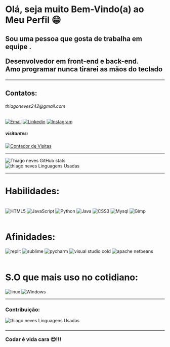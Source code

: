 <!DOCTYPE html>
<html>
    <head>
    </head>
<body>
    <div>
        <h1> Olá, seja muito Bem-Vindo(a) ao Meu Perfil 😁 </h1> 
        <div>
            <h2>
                <p>
                   Sou uma pessoa que gosta de trabalha em equipe .<br>  
                </p>
                <p>
                      Desenvolvedor em front-end e back-end.<br> Amo programar nunca tirarei as mãos do teclado
                </p>
            </h2>
        </div><hr/>
    </div>
    <h2>Contatos:</h2> <h6><a>thiagoneves242@gmail.com</a></h6>

[![Email](https://img.shields.io/badge/Gmail-D14836?style=for-the-badge&logo=gmail&logoColor=white)](https://mail.google.com/)
[![Linkedin](https://img.shields.io/badge/LinkedIn-0077B5?style=for-the-badge&logo=linkedin&logoColor=white)](https://www.linkedin.com/in/thiago-pereira-neves-180778156/)
[![Instagram](https://img.shields.io/badge/Instagram-E4405F?style=for-the-badge&logo=instagram&logoColor=white)](https://www.instagram.com/thiagoneves242/) <br>
    <h5>
        visitantes:
    </h5> [![Contador de Visitas](https://hits.seeyoufarm.com/api/count/incr/badge.svg?url=https%3A%2F%2Fgithub.com%2Fhttps://github.com/thiagoneves2421212%2Fhit-counter)]()
    <hr>

![Thiago neves GitHub stats](https://github-readme-stats.vercel.app/api?username=ThiagoNeves&show_icons=true&theme=dark)
<br/>
![thiago neves Linguagens Usadas](https://github-readme-stats.vercel.app/api/top-langs/?username=thiagoneves242&theme=dark)

<hr>
<h1>Habilidades:</h1>

<div style="display: inline_block"><br/>
    <img alt="HTML5" align="center" src="https://img.shields.io/badge/HTML5-E34F26?style=for-the-badge&logo=html5&logoColor=white"/>
    <img alt="JavaScript" align="center" src="https://img.shields.io/badge/JavaScript-F7DF1E?style=for-the-badge&logo=javascript&logoColor=black"/>
    <img alt="Python" align="center" src="https://img.shields.io/badge/Python-14354C?style=for-the-badge&logo=python&logoColor=white"/>
    <img alt="Java" align="center" src="https://img.shields.io/badge/Java-ED8B00?style=for-the-badge&logo=java&logoColor=white"/>
    <img alt="CSS3" align="center" src="https://img.shields.io/badge/CSS3-1572B6?style=for-the-badge&logo=css3&logoColor=white"/>
    <img alt="Mysql" align="center" src="https://img.shields.io/badge/MySQL-00000F?style=for-the-badge&logo=mysql&logoColor=white"/>
    <img alt="Gimp" align="center" src="https://img.shields.io/badge/gimp-5C5543?style=for-the-badge&logo=gimp&logoColor=white"/>
</div>

<div style="display: inline_block"><br/>
    <h1>
        Afinidades: 
    </h1>
    <img alt="replit" align="center" src="https://img.shields.io/badge/replit-667881?style=for-the-badge&logo=replit&logoColor=white"/>
    <img alt="sublime" align="center" src="https://img.shields.io/badge/sublime_text-%23575757.svg?&style=for-the-badge&logo=sublime-text&logoColor=importan"/>
    <img alt="pycharm" align="center" src="https://img.shields.io/badge/PyCharm-000000.svg?&style=for-the-badge&logo=PyCharm&logoColor=white"/>
    <img alt="visual studio cold" align="center" src="https://img.shields.io/badge/Visual_Studio_Code-0078D4?style=for-the-badge&logo=visual%20studio%20code&logoColor=white"/>
    <img alt="apache netbeans" align="center" src="https://img.shields.io/badge/apache%20netbeans-1B6AC6?style=for-the-badge&logo=apache%20netbeans%20IDE&logoColor=white"/>
</div>

<div style="display: inline_block"><br/>
    <h1>
        S.O que mais uso no cotidiano:
    </h1>
    <img alt="linux" align="center" src="https://img.shields.io/badge/Linux-FCC624?style=for-the-badge&logo=linux&logoColor=black"/>
    <img alt="Windows" align="center" src="https://img.shields.io/badge/Windows-0078D6?style=for-the-badge&logo=windows&logoColor=white"/>
</div>

<hr/>

<h3>
Contribuição:
</h3>

![thiago neves Linguagens Usadas](https://activity-graph.herokuapp.com/graph?username=thiagoneves242&theme=dracula)

<h3><hr/>
    Codar é vida cara 😍!!!
</h3>
</body>
</html>
